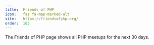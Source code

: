 ```yaml
---
title:  Friends of PHP     
icon:   fas fa-map-marked-alt         
site:   https://friendsofphp.org/
order:  103 
---
```


The Friends of PHP page shows all PHP meetups for the next 30 days.
